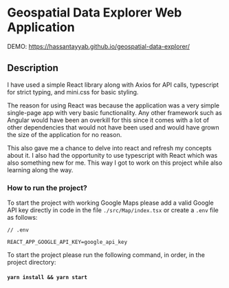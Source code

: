 # Geospatial Data Explorer Web Application

DEMO: https://hassantayyab.github.io/geospatial-data-explorer/

## Description

I have used a simple React library along with Axios for API calls, typescript for strict typing, and mini.css for basic styling.

The reason for using React was because the application was a very simple single-page app with very basic functionality. Any other framework such as Angular would have been an overkill for this since it comes with a lot of other dependencies that would not have been used and would have grown the size of the application for no reason.

This also gave me a chance to delve into react and refresh my concepts about it. I also had the opportunity to use typescript with React which was also something new for me. This way I got to work on this project while also learning along the way.

### How to run the project?

To start the project with working Google Maps please add a valid Google API key directly in code in the file `./src/Map/index.tsx` or create a `.env` file as follows:

```
// .env

REACT_APP_GOOGLE_API_KEY=google_api_key
```

To start the project please run the following command, in order, in the project directory:

#### `yarn install && yarn start`
